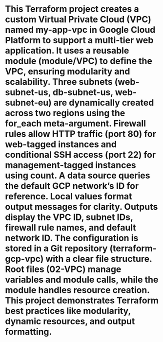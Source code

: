 # This Terraform project creates a custom Virtual Private Cloud (VPC) named my-app-vpc in Google Cloud Platform to support a multi-tier web application. It uses a reusable module (module/VPC) to define the VPC, ensuring modularity and scalability. Three subnets (web-subnet-us, db-subnet-us, web-subnet-eu) are dynamically created across two regions using the for_each meta-argument. Firewall rules allow HTTP traffic (port 80) for web-tagged instances and conditional SSH access (port 22) for management-tagged instances using count. A data source queries the default GCP network’s ID for reference. Local values format output messages for clarity. Outputs display the VPC ID, subnet IDs, firewall rule names, and default network ID. The configuration is stored in a Git repository (terraform-gcp-vpc) with a clear file structure. Root files (02-VPC) manage variables and module calls, while the module handles resource creation. This project demonstrates Terraform best practices like modularity, dynamic resources, and output formatting.



